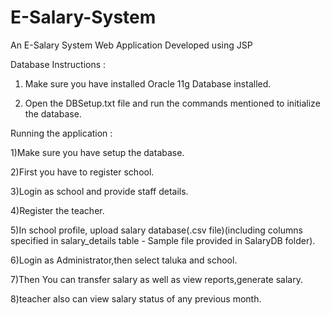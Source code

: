 # E-Salary-System

An E-Salary System Web Application Developed using JSP

Database Instructions :

1. Make sure you have installed Oracle 11g Database installed.

2. Open the DBSetup.txt file and run the commands mentioned to initialize the database.

Running the application : 

1)Make sure you have setup the database.

2)First you have to register school. 

3)Login as school and provide staff details.

4)Register the teacher.

5)In school profile, upload salary database(.csv file)(including columns specified in salary_details table - Sample file provided in SalaryDB folder).

6)Login as Administrator,then select taluka and school.

7)Then You can transfer salary  as well as view reports,generate salary.

8)teacher also can view salary status of any previous month.

